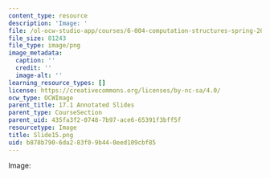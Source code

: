 ```yaml
---
content_type: resource
description: 'Image: '
file: /ol-ocw-studio-app/courses/6-004-computation-structures-spring-2017/b878b7906da283f09b440eed109cbf85_Slide15.png
file_size: 81243
file_type: image/png
image_metadata:
  caption: ''
  credit: ''
  image-alt: ''
learning_resource_types: []
license: https://creativecommons.org/licenses/by-nc-sa/4.0/
ocw_type: OCWImage
parent_title: 17.1 Annotated Slides
parent_type: CourseSection
parent_uid: 435fa3f2-0748-7b97-ace6-65391f3bff5f
resourcetype: Image
title: Slide15.png
uid: b878b790-6da2-83f0-9b44-0eed109cbf85
---
```

Image: 
